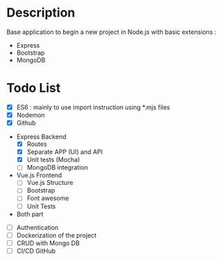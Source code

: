 # Description

Base application to begin a new project in Node.js with basic extensions :
* Express
* Bootstrap
* MongoDB

# Todo List

* [X] ES6 : mainly to use import instruction using *.mjs files
* [X] Nodemon
* [X] Github
* Express Backend
  * [X] Routes
  * [X] Separate APP (UI) and API
  * [X] Unit tests (Mocha)
  * [ ] MongoDB integration
* Vue.js Frontend
  * [ ] Vue.js Structure
  * [ ] Bootstrap
  * [ ] Font awesome
  * [ ] Unit Tests
* Both part
* [ ] Authentication
* [ ] Dockerization of the project
* [ ] CRUD with Mongo DB
* [ ] CI/CD GitHub